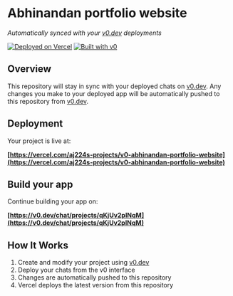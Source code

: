 # Abhinandan portfolio website

*Automatically synced with your [v0.dev](https://v0.dev) deployments*

[![Deployed on Vercel](https://img.shields.io/badge/Deployed%20on-Vercel-black?style=for-the-badge&logo=vercel)](https://vercel.com/aj224s-projects/v0-abhinandan-portfolio-website)
[![Built with v0](https://img.shields.io/badge/Built%20with-v0.dev-black?style=for-the-badge)](https://v0.dev/chat/projects/qKjUv2pINqM)

## Overview

This repository will stay in sync with your deployed chats on [v0.dev](https://v0.dev).
Any changes you make to your deployed app will be automatically pushed to this repository from [v0.dev](https://v0.dev).

## Deployment

Your project is live at:

**[https://vercel.com/aj224s-projects/v0-abhinandan-portfolio-website](https://vercel.com/aj224s-projects/v0-abhinandan-portfolio-website)**

## Build your app

Continue building your app on:

**[https://v0.dev/chat/projects/qKjUv2pINqM](https://v0.dev/chat/projects/qKjUv2pINqM)**

## How It Works

1. Create and modify your project using [v0.dev](https://v0.dev)
2. Deploy your chats from the v0 interface
3. Changes are automatically pushed to this repository
4. Vercel deploys the latest version from this repository
